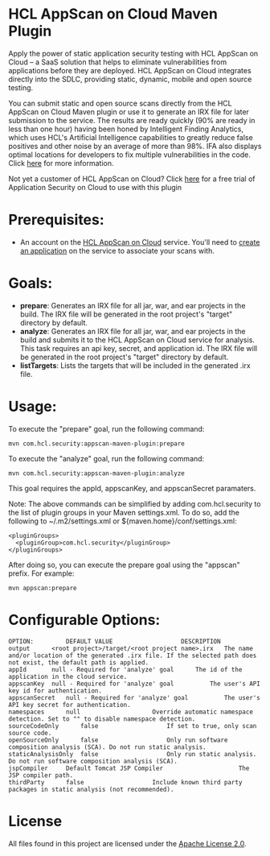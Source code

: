 # HCL AppScan on Cloud Maven Plugin

Apply the power of static application security testing with HCL AppScan on Cloud – a SaaS solution that helps to eliminate vulnerabilities from applications before they are deployed. HCL AppScan on Cloud integrates directly into the SDLC, providing static, dynamic, mobile and open source testing.

You can submit static and open source scans directly from the HCL AppScan on Cloud Maven plugin or use it to generate an IRX file for later submission to the service. The results are ready quickly (90% are ready in less than one hour) having been honed by Intelligent Finding Analytics, which uses HCL's Artificial Intelligence capabilities to greatly reduce false positives and other noise by an average of more than 98%. IFA also displays optimal locations for developers to fix multiple vulnerabilities in the code. Click [here](https://securityintelligence.com/intelligent-finding-analytics-cognitive-computing-application-security-expert/) for more information.

Not yet a customer of HCL AppScan on Cloud? Click [here](https://cloud.appscan.com/) for a free trial of Application Security on Cloud to use with this plugin

# Prerequisites:

- An account on the [HCL AppScan on Cloud](https://cloud.appscan.com/) service. You'll need to [create an application](https://help.hcltechsw.com/appscan/ASoC/ent_create_application.html) on the service to associate your scans with.

# Goals:

- <b>prepare</b>:  Generates an IRX file for all jar, war, and ear projects in the build. The IRX file will be generated in the root project's "target" directory by default.
- <b>analyze</b>:  Generates an IRX file for all jar, war, and ear projects in the build and submits it to the HCL AppScan on Cloud service for analysis. This task requires an api key, secret, and application id. The IRX file will be generated in the root project's "target" directory by default.
- <b>listTargets</b>:  Lists the targets that will be included in the generated .irx file.

# Usage:

To execute the "prepare" goal, run the following command:

	mvn com.hcl.security:appscan-maven-plugin:prepare
	
To execute the "analyze" goal, run the following command:

	mvn com.hcl.security:appscan-maven-plugin:analyze
This goal requires the appId, appscanKey, and appscanSecret paramaters.
  
Note: The above commands can be simplified by adding com.hcl.security to the list of plugin groups in your Maven settings.xml. To do so, add the following to ~/.m2/settings.xml or ${maven.home}/conf/settings.xml:

	<pluginGroups>
  	  <pluginGroup>com.hcl.security</pluginGroup>
	</pluginGroups>

After doing so, you can execute the prepare goal using the "appscan" prefix. For example:

	mvn appscan:prepare

# Configurable Options:

	OPTION:			DEFAULT VALUE					DESCRIPTION
    output		<root project>/target/<root project name>.irx	The name and/or location of the generated .irx file. If the selected path does not exist, the default path is applied.
    appId		null - Required for 'analyze' goal		The id of the application in the cloud service.
    appscanKey	null - Required for 'analyze' goal        	The user's API key id for authentication.
    appscanSecret	null - Required for 'analyze' goal        	The user's API key secret for authentication.
    namespaces		null					Override automatic namespace detection. Set to "" to disable namespace detection.
    sourceCodeOnly		false					If set to true, only scan source code.
    openSourceOnly		false					Only run software composition analysis (SCA). Do not run static analysis.
    staticAnalysisOnly	false					Only run static analysis. Do not run software composition analysis (SCA).
    jspCompiler     Default Tomcat JSP Compiler                     The JSP compiler path.
    thirdParty		false					Include known third party packages in static analysis (not recommended).

# License

All files found in this project are licensed under the [Apache License 2.0](LICENSE).

